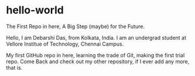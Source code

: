 # hello-world
The First Repo in here, A Big Step (maybe) for the Future.

Hello, I am Debarshi Das, from Kolkata, India.
I am an undergrad student at Vellore  Institue of Technology, Chennai Campus.

My first GitHub repo in here, learning the trade of Git, making the first trial repo.
Come Back and check out my other repository, if I ever add any more, that is.
